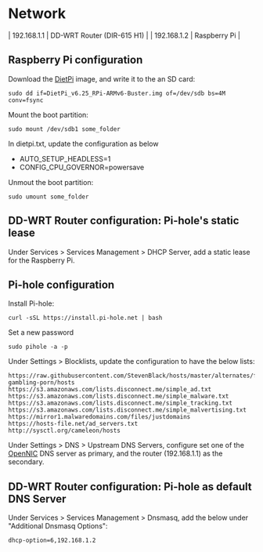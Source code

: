 # Network

| 192.168.1.1 | DD-WRT Router (DIR-615 H1) |
| 192.168.1.2 | Raspberry Pi               |


## Raspberry Pi configuration

Download the [DietPi](https://dietpi.com) image, and write it to the an SD card:
```
sudo dd if=DietPi_v6.25_RPi-ARMv6-Buster.img of=/dev/sdb bs=4M conv=fsync
```

Mount the boot partition:
```
sudo mount /dev/sdb1 some_folder
```

In dietpi.txt, update the configuration as below
* AUTO_SETUP_HEADLESS=1
* CONFIG_CPU_GOVERNOR=powersave

Unmout the boot partition:
```
sudo umount some_folder
```

## DD-WRT Router configuration: Pi-hole's static lease

Under Services > Services Management > DHCP Server, add a static lease for the Raspberry Pi.

## Pi-hole configuration

Install Pi-hole:
```
curl -sSL https://install.pi-hole.net | bash
```

Set a new password
```
sudo pihole -a -p
```

Under Settings > Blocklists, update the configuration to have the below lists:
```
https://raw.githubusercontent.com/StevenBlack/hosts/master/alternates/fakenews-gambling-porn/hosts
https://s3.amazonaws.com/lists.disconnect.me/simple_ad.txt
https://s3.amazonaws.com/lists.disconnect.me/simple_malware.txt
https://s3.amazonaws.com/lists.disconnect.me/simple_tracking.txt
https://s3.amazonaws.com/lists.disconnect.me/simple_malvertising.txt
https://mirror1.malwaredomains.com/files/justdomains
https://hosts-file.net/ad_servers.txt
http://sysctl.org/cameleon/hosts
```

Under Settings > DNS > Upstream DNS Servers, configure set one of the [OpenNIC](https://www.opennic.org/) DNS server as primary, and the router (192.168.1.1) as the secondary.

## DD-WRT Router configuration: Pi-hole as default DNS Server

Under Services > Services Management > Dnsmasq, add the below under "Additional Dnsmasq Options":
```
dhcp-option=6,192.168.1.2
```
